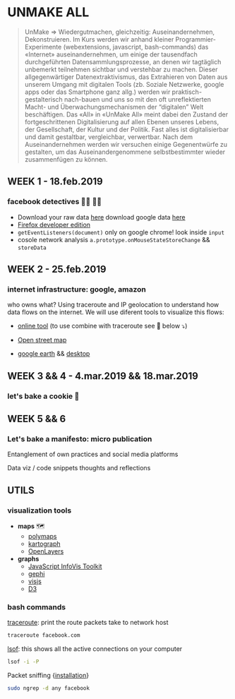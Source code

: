# UNMAKE ALL

> UnMake => Wiedergutmachen, gleichzeitig: Auseinandernehmen, Dekonstruieren. Im Kurs werden wir anhand kleiner Programmier-Experimente (webextensions, javascript, bash-commands) das «Internet» auseinandernehmen, um einige der tausendfach durchgeführten Datensammlungsprozesse, an denen wir tagtäglich unbemerkt teilnehmen sichtbar und verstehbar zu machen. Dieser allgegenwärtiger Datenextraktivismus, das Extrahieren von Daten aus unserem Umgang mit digitalen Tools (zb. Soziale Netzwerke, google apps oder das Smartphone ganz allg.) werden wir praktisch-gestalterisch nach-bauen und uns so mit den oft unreflektierten Macht- und Überwachungsmechanismen der “digitalen” Welt beschäftigen. Das «All» in «UnMake All» meint dabei den Zustand der fortgeschrittenen Digitalisierung auf allen Ebenen unseres Lebens, der Gesellschaft, der Kultur und der Politik. Fast alles ist digitalisierbar und damit gestaltbar, vergleichbar, verwertbar. Nach dem Auseinandernehmen werden wir versuchen einige Gegenentwürfe zu gestalten, um das Auseinandergenommene selbstbestimmter wieder zusammenfügen zu können.

## WEEK 1 - 18.feb.2019

### facebook detectives 🕵️‍♂️ 🕵️‍♀️

* Download your raw data [here](https://www.facebook.com/help/delete_account/) download google data [here](https://support.google.com/accounts/answer/3024190?hl=en)
* [Firefox developer edition](https://www.mozilla.org/en-US/firefox/developer/)
* `getEventListeners(document)` only on google chrome! look inside `input`
* cosole network analysis ```a.prototype.onMouseStateStoreChange``` && `storeData`

## WEEK 2 - 25.feb.2019

### internet infrastructure: google, amazon

who owns what? Using traceroute and IP geolocation to understand how data flows on the internet. We will use diferent tools to visualize this flows: 

* [online tool](https://s4ac.github.io/classes/2019FS@HGK_IXDM/) (to use combine with traceroute see 👀 below ⤵️)

* [Open street map](https://www.openstreetmap.org/#map=8/46.825/8.224)
* [google earth](https://www.google.com/earth/) && [desktop](https://www.google.com/earth/versions/)

## WEEK 3 && 4 - 4.mar.2019 && 18.mar.2019

### let's bake a cookie 🍪

## WEEK 5 && 6

### Let's bake a manifesto: micro publication

Entanglement of own practices and social media platforms

Data viz / code snippets thoughts and reflections

## UTILS

### visualization tools

* __maps__ 🗺
  * [polymaps](http://polymaps.org/)
  * [kartograph](http://kartograph.org/)
  * [OpenLayers](https://openlayers.org/)
* __graphs__
  * [JavaScript InfoVis Toolkit](http://philogb.github.io/jit/)
  * [gephi](https://gephi.org/)
  * [visjs](http://visjs.org/network_examples.html)
  * [D3](https://d3js.org/)



### bash commands

[traceroute](https://ss64.com/bash/traceroute.html): print the route packets take to network host

```bash
traceroute facebook.com
```

[lsof](https://ss64.com/bash/lsof.html): this shows all the active connections on your computer

```bash
lsof -i -P
```

Packet sniffing {[installation](http://macappstore.org/ngrep/)}

```bash
sudo ngrep -d any facebook
```

